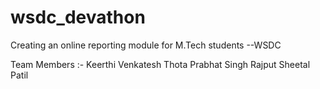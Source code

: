# wsdc_devathon
Creating an online reporting module for M.Tech students --WSDC

Team Members :-
Keerthi Venkatesh Thota 
Prabhat Singh Rajput
Sheetal Patil
